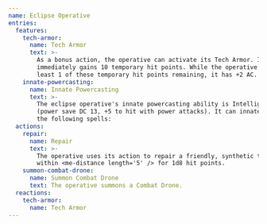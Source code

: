 ```yaml
---
name: Eclipse Operative
entries:
  features:
    tech-armor:
      name: Tech Armor
      text: >-
        As a bonus action, the operative can activate its Tech Armor. It
        immediately gains 10 temporary hit points. While the operative has at
        least 1 of these temporary hit points remaining, it has +2 AC.
    innate-powercasting:
      name: Innate Powercasting
      text: >-
        The eclipse operative's innate powercasting ability is Intelligence
        (power save DC 13, +5 to hit with power attacks). It can innately cast
        the following spells:
  actions:
    repair:
      name: Repair
      text: >-
        The operative uses its action to repair a friendly, synthetic target
        within <me-distance length='5' /> for 1d8 hit points.
    summon-combat-drone:
      name: Summon Combat Drone
      text: The operative summons a Combat Drone.
  reactions:
    tech-armor:
      name: Tech Armor
---
```

